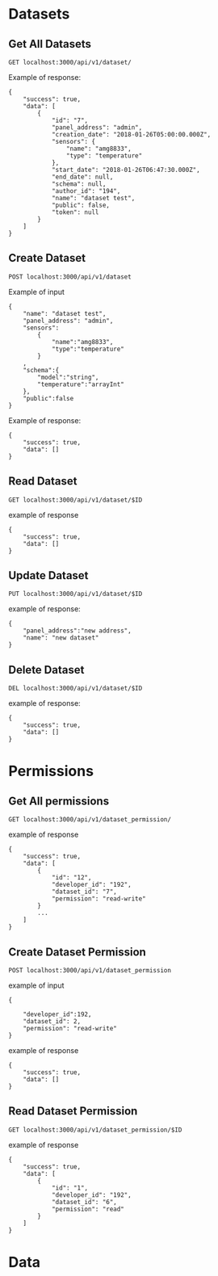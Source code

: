 # Datasets

## Get All Datasets
```
GET localhost:3000/api/v1/dataset/
```

Example of response:
```
{
	"success": true,
	"data": [
		{
			"id": "7",
			"panel_address": "admin",
			"creation_date": "2018-01-26T05:00:00.000Z",
			"sensors": {
				"name": "amg8833",
				"type": "temperature"
			},
			"start_date": "2018-01-26T06:47:30.000Z",
			"end_date": null,
			"schema": null,
			"author_id": "194",
			"name": "dataset test",
			"public": false,
			"token": null
		}
    ]
}
```

## Create Dataset
```
POST localhost:3000/api/v1/dataset
```

Example of input
```
{
	"name": "dataset test",
	"panel_address": "admin",
	"sensors":
		{
			"name":"amg8833",
			"type":"temperature"
		}
	,
	"schema":{
		"model":"string",
		"temperature":"arrayInt"
	},
	"public":false	
}
```

Example of response:
```
{
	"success": true,
	"data": []
}
```

## Read Dataset
```
GET localhost:3000/api/v1/dataset/$ID
```

example of response
```
{
	"success": true,
	"data": []
}
```

## Update Dataset
```
PUT localhost:3000/api/v1/dataset/$ID
```

example of response:
```
{
	"panel_address":"new address",
	"name": "new dataset"
}
```
## Delete Dataset
```
DEL localhost:3000/api/v1/dataset/$ID
```
example of response:
```
{
	"success": true,
	"data": []
}
```

# Permissions

## Get All permissions
```
GET localhost:3000/api/v1/dataset_permission/
```

example of response
```
{
	"success": true,
	"data": [
		{
			"id": "12",
			"developer_id": "192",
			"dataset_id": "7",
			"permission": "read-write"
		}
        ...
	]
}
```

## Create Dataset Permission
```
POST localhost:3000/api/v1/dataset_permission
```

example of input
```
{

	"developer_id":192,
	"dataset_id": 2,
	"permission": "read-write"
}
```

example of response
```
{
	"success": true,
	"data": []
}
```


## Read Dataset Permission
```
GET localhost:3000/api/v1/dataset_permission/$ID
```

example of response
```
{
	"success": true,
	"data": [
		{
			"id": "1",
			"developer_id": "192",
			"dataset_id": "6",
			"permission": "read"
		}
	]
}
```

# Data


